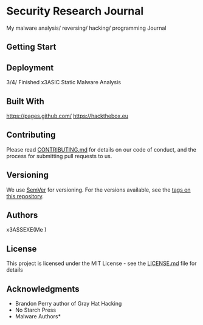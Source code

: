 # Security Research Journal

My malware analysis/ reversing/ hacking/ programming Journal

## Getting Start

## Deployment

3/4/ Finished x3ASIC Static Malware Analysis
## Built With

https://pages.github.com/
https://hackthebox.eu

## Contributing

Please read [CONTRIBUTING.md](https://gist.github.com/PurpleBooth/b24679402957c63ec426) for details on our code of conduct, and the process for submitting pull requests to us.

## Versioning

We use [SemVer](http://semver.org/) for versioning. For the versions available, see the [tags on this repository](https://github.com/your/project/tags).

## Authors


x3ASSEXE(Me )
## License

This project is licensed under the MIT License - see the [LICENSE.md](LICENSE.md) file for details

## Acknowledgments

* Brandon Perry author of Gray Hat Hacking
* No Starch Press
* Malware Authors*
